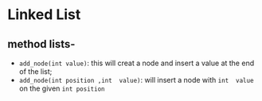 # Linked List
## method lists-
- `add_node(int value)`: this will creat a node and insert a value at the end of the list;
- `add_node(int position ,int  value)`: will insert a node with `int  value` on the given `int position`
